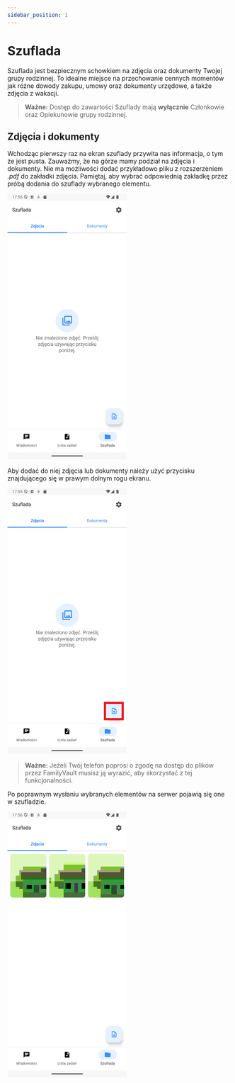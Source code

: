 ```yaml
---
sidebar_position: 1
---
```


# Szuflada

Szuflada jest bezpiecznym schowkiem na zdjęcia oraz dokumenty Twojej grupy rodzinnej. To idealne miejsce na przechowanie cennych momentów jak różne dowody zakupu, umowy oraz dokumenty urzędowe, a także zdjęcia z wakacji.

>  **Ważne:** Dostęp do zawartości Szuflady mają **wyłącznie** Członkowie oraz Opiekunowie grupy rodzinnej.

## Zdjęcia i dokumenty

Wchodząc pierwszy raz na ekran szuflady przywita nas informacja, o tym że jest pusta. Zauważmy, że na górze mamy podział na zdjęcia i dokumenty. Nie ma możliwości dodać przykładowo pliku z rozszerzeniem *.pdf* do zakładki zdjęcia. Pamiętaj, aby wybrać odpowiednią zakładkę przez próbą dodania do szuflady wybranego elementu.

![Empty file cabinet](./img/file_cabinet_empty.png)

Aby dodać do niej zdjęcia lub dokumenty należy użyć przycisku znajdującego się w prawym dolnym rogu ekranu.

![Add photos button](./img/file_cabinet_add_button.png)

>  **Ważne:** Jeżeli Twój telefon poprosi o zgodę na dostęp do plików przez FamilyVault musisz ją wyrazić, aby skorzystać z tej funkcjonalności.

Po poprawnym wysłaniu wybranych elementów na serwer pojawią się one w szufladzie.

![Photos in file cabinet](./img/file_cabinet_added_photos.png)

